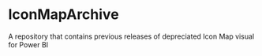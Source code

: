 # IconMapArchive
A repository that contains previous releases of depreciated Icon Map visual for Power BI
